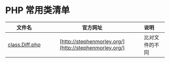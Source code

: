 # PHP 常用类清单

| 文件名        | 官方网址           | 说明  				|
| ------------- |:-------------:| :-----|
| [class.Diff.php](http://stephenmorley.org/)      | [http://stephenmorley.org/](http://stephenmorley.org/) | 比对文件的不同 |
